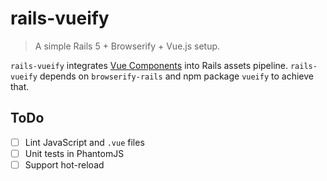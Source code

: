 # rails-vueify

> A simple Rails 5 + Browserify + Vue.js setup.

`rails-vueify` integrates [Vue Components](https://vuejs.org/v2/guide/single-file-components.html) into Rails assets pipeline. `rails-vueify` depends on `browserify-rails` and npm package `vueify` to achieve that.


## ToDo

- [ ] Lint JavaScript and `.vue` files
- [ ] Unit tests in PhantomJS
- [ ] Support hot-reload
